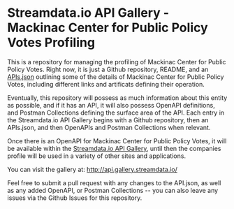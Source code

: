 # Streamdata.io API Gallery - Mackinac Center for Public Policy Votes Profiling
This is a repository for managing the profiling of Mackinac Center for Public Policy Votes. Right now, it is just a Github repository, README, and an [APIs.json](apis.md) outlining some of the details of Mackinac Center for Public Policy Votes, including different links and artificats defining their operation.

Eventually, this repository will possess as much information about this entity as possible, and if it has an API, it will also possess OpenAPI definitions, and Postman Collections defining the surface area of the API. Each entry in the Streamdata.io API Gallery begins with a Github repository, then an APIs.json, and then OpenAPIs and Postman Collections when relevant.

Once there is an OpenAPI for Mackinac Center for Public Policy Votes, it will be available within the [Streamdata.io API Gallery](http://api.gallery.streamdata.io/), until then the companies profile will be used in a variety of other sites and applications.

You can visit the gallery at: http://api.gallery.streamdata.io/

Feel free to submit a pull request with any changes to the API.json, as well as any added OpenAPI, or Postman Collections -- you can also leave any issues via the Github Issues for this repository.
